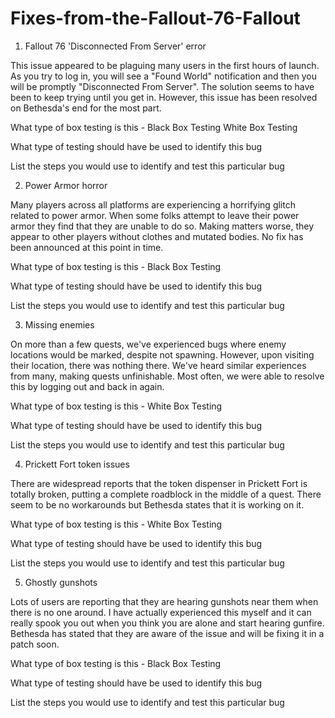 # Fixes-from-the-Fallout-76-Fallout

1. Fallout 76 'Disconnected From Server' error

This issue appeared to be plaguing many users in the first hours of launch. As you try to log in, you will see a "Found World" notification and then you will be promptly "Disconnected From Server". The solution seems to have been to keep trying until you get in. However, this issue has been resolved on Bethesda's end for the most part.

What type of box testing is this - Black Box Testing                                              White Box Testing       

What type of testing should have be used to identify this bug

List the steps you would use to identify and test this particular bug

2. Power Armor horror

Many players across all platforms are experiencing a horrifying glitch related to power armor. When some folks attempt to leave their power armor they find that they are unable to do so. Making matters worse, they appear to other players without clothes and mutated bodies. No fix has been announced at this point in time.

What type of box testing is this - Black Box Testing

What type of testing should have be used to identify this bug

List the steps you would use to identify and test this particular bug

3. Missing enemies

On more than a few quests, we've experienced bugs where enemy locations would be marked, despite not spawning. However, upon visiting their location, there was nothing there. We've heard similar experiences from many, making quests unfinishable. Most often, we were able to resolve this by logging out and back in again.

What type of box testing is this - White Box Testing 

What type of testing should have be used to identify this bug

List the steps you would use to identify and test this particular bug

4. Prickett Fort token issues

There are widespread reports that the token dispenser in Prickett Fort is totally broken, putting a complete roadblock in the middle of a quest. There seem to be no workarounds but Bethesda states that it is working on it.

What type of box testing is this - White Box Testing 

What type of testing should have be used to identify this bug

List the steps you would use to identify and test this particular bug

5. Ghostly gunshots

Lots of users are reporting that they are hearing gunshots near them when there is no one around. I have actually experienced this myself and it can really spook you out when you think you are alone and start hearing gunfire. Bethesda has stated that they are aware of the issue and will be fixing it in a patch soon.

What type of box testing is this - Black Box Testing 

What type of testing should have be used to identify this bug

List the steps you would use to identify and test this particular bug
